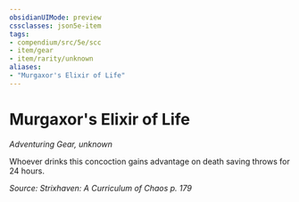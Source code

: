 ```yaml
---
obsidianUIMode: preview
cssclasses: json5e-item
tags:
- compendium/src/5e/scc
- item/gear
- item/rarity/unknown
aliases: 
- "Murgaxor's Elixir of Life"
---
```

# Murgaxor's Elixir of Life
*Adventuring Gear, unknown*  


Whoever drinks this concoction gains advantage on death saving throws for 24 hours.

*Source: Strixhaven: A Curriculum of Chaos p. 179*